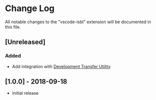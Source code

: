 # Change Log
All notable changes to the "vscode-isbl" extension will be documented in this file.

## [Unreleased]
### Added
- Add integration with [Development Transfer Utility](https://github.com/DirectumCompany/DevelopmentTransferUtility)

## [1.0.0] - 2018-09-18
- Initial release
